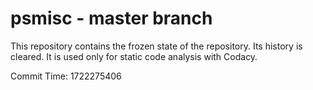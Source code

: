 # psmisc - master branch

This repository contains the frozen state of the repository.
Its history is cleared. It is used only for static code
analysis with Codacy.

Commit Time: 1722275406
